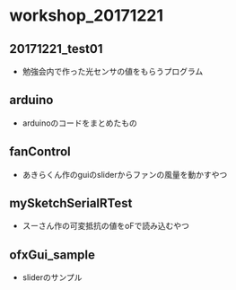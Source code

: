# workshop_20171221

## 20171221_test01
- 勉強会内で作った光センサの値をもらうプログラム

## arduino
- arduinoのコードをまとめたもの

## fanControl
- あきらくん作のguiのsliderからファンの風量を動かすやつ

## mySketchSerialRTest
- スーさん作の可変抵抗の値をoFで読み込むやつ

## ofxGui_sample
- sliderのサンプル
